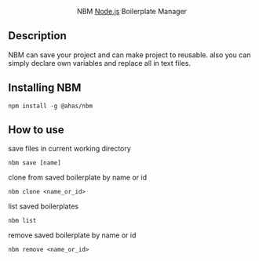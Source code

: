 <p align="center">
  NBM
  <a href="http://nodejs.org" target="_blank">Node.js</a> Boilerplate Manager
</p>

## Description
NBM can save your project and can make project to reusable.
also you can simply declare own variables and replace all in text files.

## Installing NBM
```
npm install -g @ahas/nbm
```

## How to use
save files in current working directory
```
nbm save [name]
```

clone from saved boilerplate by name or id
```
nbm clone <name_or_id>
```

list saved boilerplates
```
nbm list
```

remove saved boilerplate by name or id
```
nbm remove <name_or_id>
```
